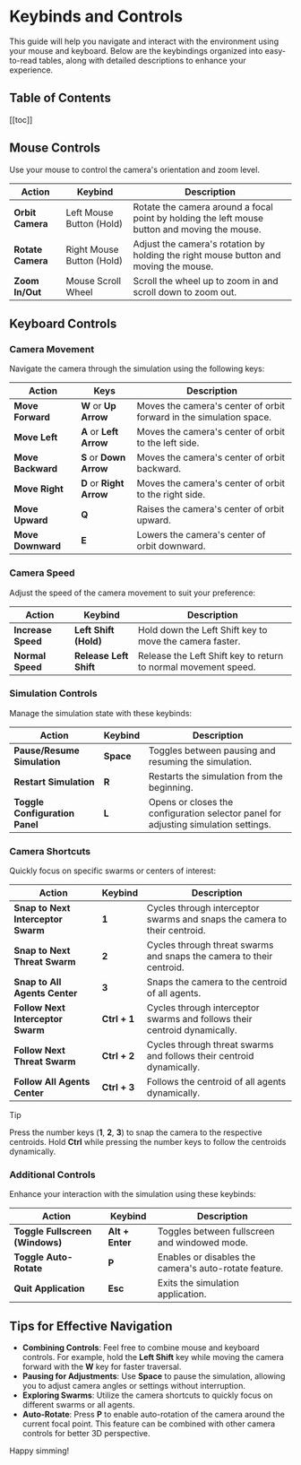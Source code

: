 # Keybinds and Controls

This guide will help you navigate and interact with the environment using your mouse and keyboard. Below are the keybindings organized into easy-to-read tables, along with detailed descriptions to enhance your experience.

## Table of Contents

[[toc]]

## Mouse Controls

Use your mouse to control the camera's orientation and zoom level.

| **Action**                | **Keybind**                 | **Description**                                                                               |
|---------------------------|-----------------------------|-----------------------------------------------------------------------------------------------|
| **Orbit Camera**          | Left Mouse Button (Hold)    | Rotate the camera around a focal point by holding the left mouse button and moving the mouse. |
| **Rotate Camera**         | Right Mouse Button (Hold)   | Adjust the camera's rotation by holding the right mouse button and moving the mouse.          |
| **Zoom In/Out**           | Mouse Scroll Wheel          | Scroll the wheel up to zoom in and scroll down to zoom out.                                   |

## Keyboard Controls

### Camera Movement

Navigate the camera through the simulation using the following keys:

| **Action**           | **Keys**                           | **Description**                                                     |
|----------------------|------------------------------------|---------------------------------------------------------------------|
| **Move Forward**     | **W** or **Up Arrow**              | Moves the camera's center of orbit forward in the simulation space. |
| **Move Left**        | **A** or **Left Arrow**            | Moves the camera's center of orbit to the left side.                |
| **Move Backward**    | **S** or **Down Arrow**            | Moves the camera's center of orbit backward.                        |
| **Move Right**       | **D** or **Right Arrow**           | Moves the camera's center of orbit to the right side.               |
| **Move Upward**      | **Q**                              | Raises the camera's center of orbit upward.                         |
| **Move Downward**    | **E**                              | Lowers the camera's center of orbit downward.                       |

### Camera Speed

Adjust the speed of the camera movement to suit your preference:

| **Action**           | **Keybind**            | **Description**                                                |
|----------------------|------------------------|----------------------------------------------------------------|
| **Increase Speed**   | **Left Shift (Hold)**  | Hold down the Left Shift key to move the camera faster.        |
| **Normal Speed**     | **Release Left Shift** | Release the Left Shift key to return to normal movement speed. |

### Simulation Controls

Manage the simulation state with these keybinds:

| **Action**                     | **Keybind**     | **Description**                                                                     |
|--------------------------------|-----------------|-------------------------------------------------------------------------------------|
| **Pause/Resume Simulation**    | **Space**       | Toggles between pausing and resuming the simulation.                                |
| **Restart Simulation**         | **R**           | Restarts the simulation from the beginning.                                         |
| **Toggle Configuration Panel** | **L**           | Opens or closes the configuration selector panel for adjusting simulation settings. |

### Camera Shortcuts

Quickly focus on specific swarms or centers of interest:

| **Action**                                 | **Keybind**       | **Description**                                                            |
|--------------------------------------------|-------------------|----------------------------------------------------------------------------|
| **Snap to Next Interceptor Swarm**         | **1**             | Cycles through interceptor swarms and snaps the camera to their centroid.  |
| **Snap to Next Threat Swarm**              | **2**             | Cycles through threat swarms and snaps the camera to their centroid.       |
| **Snap to All Agents Center**              | **3**             | Snaps the camera to the centroid of all agents.                            |
| **Follow Next Interceptor Swarm**          | **Ctrl + 1**      | Cycles through interceptor swarms and follows their centroid dynamically.  |
| **Follow Next Threat Swarm**               | **Ctrl + 2**      | Cycles through threat swarms and follows their centroid dynamically.       |
| **Follow All Agents Center**               | **Ctrl + 3**      | Follows the centroid of all agents dynamically.                            |

> [!TIP]
> Press the number keys (**1**, **2**, **3**) to snap the camera to the respective centroids. Hold **Ctrl** while pressing the number keys to follow the centroids dynamically.

### Additional Controls

Enhance your interaction with the simulation using these keybinds:

| **Action**                        | **Keybind**       | **Description**                                           |
|-----------------------------------|-------------------|-----------------------------------------------------------|
| **Toggle Fullscreen (Windows)**   | **Alt + Enter**   | Toggles between fullscreen and windowed mode.             |
| **Toggle Auto-Rotate**            | **P**             | Enables or disables the camera's auto-rotate feature.     |
| **Quit Application**              | **Esc**           | Exits the simulation application.                         |

## Tips for Effective Navigation

- **Combining Controls**: Feel free to combine mouse and keyboard controls. For example, hold the **Left Shift** key while moving the camera forward with the **W** key for faster traversal.
- **Pausing for Adjustments**: Use **Space** to pause the simulation, allowing you to adjust camera angles or settings without interruption.
- **Exploring Swarms**: Utilize the camera shortcuts to quickly focus on different swarms or all agents.
- **Auto-Rotate**: Press **P** to enable auto-rotation of the camera around the current focal point. This feature can be combined with other camera controls for better 3D perspective.

Happy simming!
